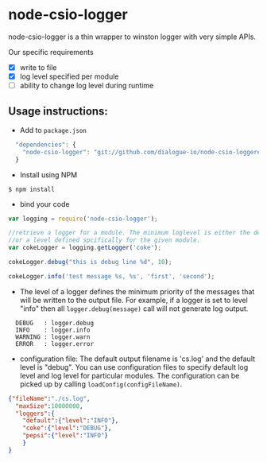 node-csio-logger
================

node-csio-logger is a thin wrapper to winston logger with very simple APIs.

Our specific requirements
- [x] write to file
- [x] log level specified per module
- [ ] ability to change log level during runtime

## Usage instructions:

- Add to `package.json`

```js
  "dependencies": {
    "node-csio-logger": "git://github.com/dialogue-io/node-csio-logger#master"
  }
```

- Install using NPM

```
$ npm install
```

- bind your code

```js
var logging = require('node-csio-logger');

//retrieve a logger for a module. The minimum loglevel is either the default level
//or a level defined spcifically for the given module.
var cokeLogger = logging.getLogger('coke');

cokeLogger.debug("this is debug line %d", 10);

cokeLogger.info('test message %s, %s', 'first', 'second');

```

- The level of a logger defines the minimum priority of the messages that will be written to the output file. For example, if a logger is set to level "info" then all `logger.debug(message)` call will not generate log output.

```
  DEBUG   : logger.debug
  INFO    : logger.info
  WARNING : logger.warn
  ERROR   : logger.error
```

- configuration file: The default output filename is 'cs.log' and the default level is "debug". You can use configuration files to specify default log level and log level for particular modules. The configuration can be picked up by calling  `loadConfig(configFileName)`.

```json
{"fileName":"./cs.log",
  "maxSize":10000000,
  "loggers":{
    "default":{"level":"INFO"},
    "coke":{"level":"DEBUG"},
    "pepsi":{"level":"INFO"}
    }
}
```
